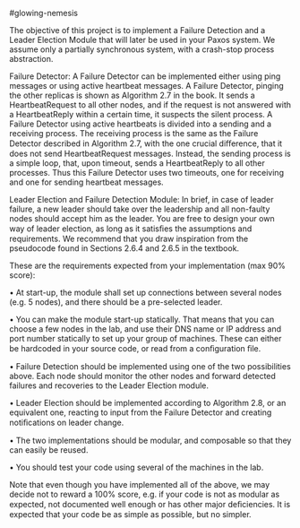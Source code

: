 #glowing-nemesis

The objective of this project is to implement a Failure Detection and a Leader Election Module
that will later be used in your Paxos system. We assume only a partially synchronous system,
with a crash-stop process abstraction.

Failure Detector: A Failure Detector can be implemented either using ping messages or
using active heartbeat messages.
A Failure Detector, pinging the other replicas is shown as Algorithm 2.7 in the book. It
sends a HeartbeatRequest to all other nodes, and if the request is not answered with a
HeartbeatReply within a certain time, it suspects the silent process.
A Failure Detector using active heartbeats is divided into a sending and a receiving process.
The receiving process is the same as the Failure Detector described in Algorithm 2.7, with
the one crucial diﬀerence, that it does not send HeartbeatRequest messages. Instead, the
sending process is a simple loop, that, upon timeout, sends a HeartbeatReply to all other
processes. Thus this Failure Detector uses two timeouts, one for receiving and one for sending
heartbeat messages.

Leader Election and Failure Detection Module: In brief, in case of leader failure, a new
leader should take over the leadership and all non-faulty nodes should accept him as the leader.
You are free to design your own way of leader election, as long as it satisﬁes the assumptions
and requirements. We recommend that you draw inspiration from the pseudocode found in
Sections 2.6.4 and 2.6.5 in the textbook.

These are the requirements expected from your implementation (max 90% score):

• At start-up, the module shall set up connections between several nodes (e.g. 5 nodes),
and there should be a pre-selected leader.

• You can make the module start-up statically. That means that you can choose a few
nodes in the lab, and use their DNS name or IP address and port number statically to set
up your group of machines. These can either be hardcoded in your source code, or read
from a conﬁguration ﬁle.

• Failure Detection should be implemented using one of the two possibilities above. Each
node should monitor the other nodes and forward detected failures and recoveries to the
Leader Election module.

• Leader Election should be implemented according to Algorithm 2.8, or an equivalent one,
reacting to input from the Failure Detector and creating notiﬁcations on leader change.

• The two implementations should be modular, and composable so that they can easily be
reused.

• You should test your code using several of the machines in the lab.

Note that even though you have implemented all of the above, we may decide not to reward a
100% score, e.g. if your code is not as modular as expected, not documented well enough or has
other major deﬁciencies. It is expected that your code be as simple as possible, but
no simpler.
